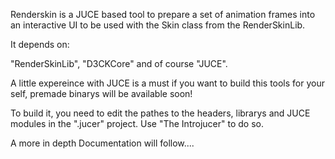 Renderskin is a JUCE based tool to prepare a set of animation frames into an interactive UI to be used with the Skin class from the RenderSkinLib.

It depends on:

"RenderSkinLib", "D3CKCore" and of course "JUCE".

A little expereince with JUCE is a must if you want to build this tools for your self, premade binarys will be available soon!

To build it, you need to edit the pathes to the headers, librarys and JUCE modules in the ".jucer" project. Use "The Introjucer" to do so.

A more in depth Documentation will follow....
